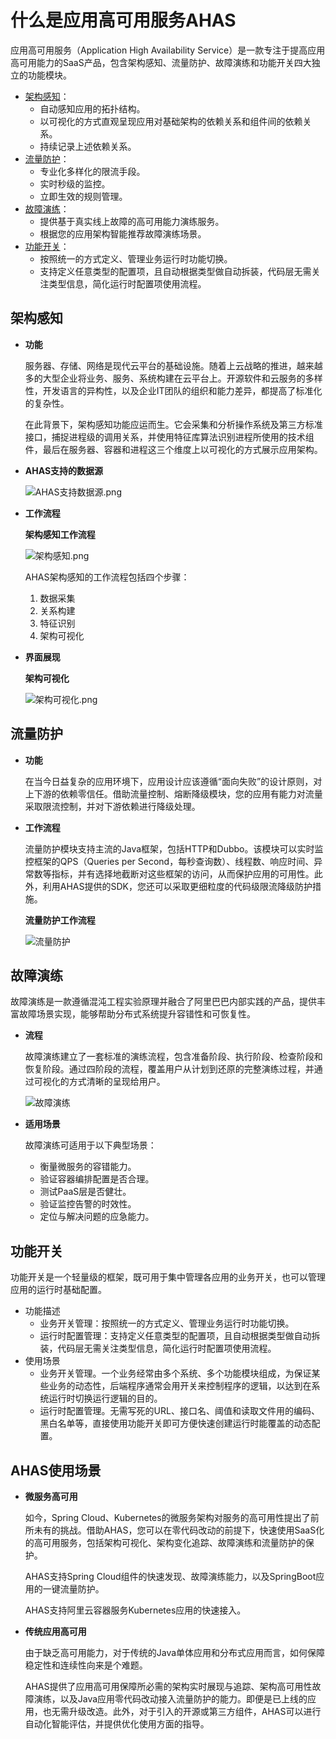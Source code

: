 # 什么是应用高可用服务AHAS

应用高可用服务（Application High Availability Service）是一款专注于提高应用高可用能力的SaaS产品，包含架构感知、流量防护、故障演练和功能开关四大独立的功能模块。

-   [架构感知](/intl.zh-CN/产品简介/什么是应用高可用服务AHAS.md)：
    -   自动感知应用的拓扑结构。
    -   以可视化的方式直观呈现应用对基础架构的依赖关系和组件间的依赖关系。
    -   持续记录上述依赖关系。
-   [流量防护](#section_bt8_x8b_v2n)：
    -   专业化多样化的限流手段。
    -   实时秒级的监控。
    -   立即生效的规则管理。
-   [故障演练](#section_hv3_i1s_ulp)：
    -   提供基于真实线上故障的高可用能力演练服务。
    -   根据您的应用架构智能推荐故障演练场景。
-   [功能开关](#section_93a_fdl_xnl)：
    -   按照统一的方式定义、管理业务运行时功能切换。
    -   支持定义任意类型的配置项，且自动根据类型做自动拆装，代码层无需关注类型信息，简化运行时配置项使用流程。

## 架构感知

-   **功能**

    服务器、存储、网络是现代云平台的基础设施。随着上云战略的推进，越来越多的大型企业将业务、服务、系统构建在云平台上。开源软件和云服务的多样性，开发语言的异构性，以及企业IT团队的组织和能力差异，都提高了标准化的复杂性。

    在此背景下，架构感知功能应运而生。它会采集和分析操作系统及第三方标准接口，捕捉进程级的调用关系，并使用特征库算法识别进程所使用的技术组件，最后在服务器、容器和进程这三个维度上以可视化的方式展示应用架构。

-   **AHAS支持的数据源**

    ![AHAS支持数据源.png](https://static-aliyun-doc.oss-accelerate.aliyuncs.com/assets/img/zh-CN/5652698951/p134132.png)

-   **工作流程**

    **架构感知工作流程**

    ![架构感知.png](https://static-aliyun-doc.oss-accelerate.aliyuncs.com/assets/img/zh-CN/5652698951/p134125.png)

    AHAS架构感知的工作流程包括四个步骤：

    1.  数据采集
    2.  关系构建
    3.  特征识别
    4.  架构可视化
-   **界面展现**

    **架构可视化**

    ![架构可视化.png](https://static-aliyun-doc.oss-accelerate.aliyuncs.com/assets/img/zh-CN/5652698951/p134127.png)


## 流量防护

-   **功能**

    在当今日益复杂的应用环境下，应用设计应该遵循“面向失败”的设计原则，对上下游的依赖零信任。借助流量控制、熔断降级模块，您的应用有能力对流量采取限流控制，并对下游依赖进行降级处理。

-   **工作流程**

    流量防护模块支持主流的Java框架，包括HTTP和Dubbo。该模块可以实时监控框架的QPS（Queries per Second，每秒查询数）、线程数、响应时间、异常数等指标，并有选择地截断对这些框架的访问，从而保护应用的可用性。此外，利用AHAS提供的SDK，您还可以采取更细粒度的代码级限流降级防护措施。

    **流量防护工作流程**

    ![流量防护](https://static-aliyun-doc.oss-accelerate.aliyuncs.com/assets/img/zh-CN/3483858951/p134128.png)


## 故障演练

故障演练是一款遵循混沌工程实验原理并融合了阿里巴巴内部实践的产品，提供丰富故障场景实现，能够帮助分布式系统提升容错性和可恢复性。

-   **流程**

    故障演练建立了一套标准的演练流程，包含准备阶段、执行阶段、检查阶段和恢复阶段。通过四阶段的流程，覆盖用户从计划到还原的完整演练过程，并通过可视化的方式清晰的呈现给用户。

    ![故障演练](https://static-aliyun-doc.oss-accelerate.aliyuncs.com/assets/img/zh-CN/8418029951/p134136.png)

-   **适用场景**

    故障演练可适用于以下典型场景：

    -   衡量微服务的容错能力。
    -   验证容器编排配置是否合理。
    -   测试PaaS层是否健壮。
    -   验证监控告警的时效性。
    -   定位与解决问题的应急能力。

## 功能开关

功能开关是一个轻量级的框架，既可用于集中管理各应用的业务开关，也可以管理应用的运行时基础配置。

-   功能描述
    -   业务开关管理：按照统一的方式定义、管理业务运行时功能切换。
    -   运行时配置管理：支持定义任意类型的配置项，且自动根据类型做自动拆装，代码层无需关注类型信息，简化运行时配置项使用流程。
-   使用场景
    -   业务开关管理。一个业务经常由多个系统、多个功能模块组成，为保证某些业务的动态性，后端程序通常会用开关来控制程序的逻辑，以达到在系统运行时切换运行逻辑的目的。
    -   运行时配置管理。无需写死的URL、接口名、阈值和读取文件用的编码、黑白名单等，直接使用功能开关即可方便快速创建运行时能覆盖的动态配置。

## AHAS使用场景

-   **微服务高可用**

    如今，Spring Cloud、Kubernetes的微服务架构对服务的高可用性提出了前所未有的挑战。借助AHAS，您可以在零代码改动的前提下，快速使用SaaS化的高可用服务，包括架构可视化、架构变化追踪、故障演练和流量防护的保护。

    AHAS支持Spring Cloud组件的快速发现、故障演练能力，以及SpringBoot应用的一键流量防护。

    AHAS支持阿里云容器服务Kubernetes应用的快速接入。

-   **传统应用高可用**

    由于缺乏高可用能力，对于传统的Java单体应用和分布式应用而言，如何保障稳定性和连续性向来是个难题。

    AHAS提供了应用高可用保障所必需的架构实时展现与追踪、架构高可用性故障演练，以及Java应用零代码改动接入流量防护的能力。即便是已上线的应用，也无需升级改造。此外，对于引入的开源或第三方组件，AHAS可以进行自动化智能评估，并提供优化使用方面的指导。​


